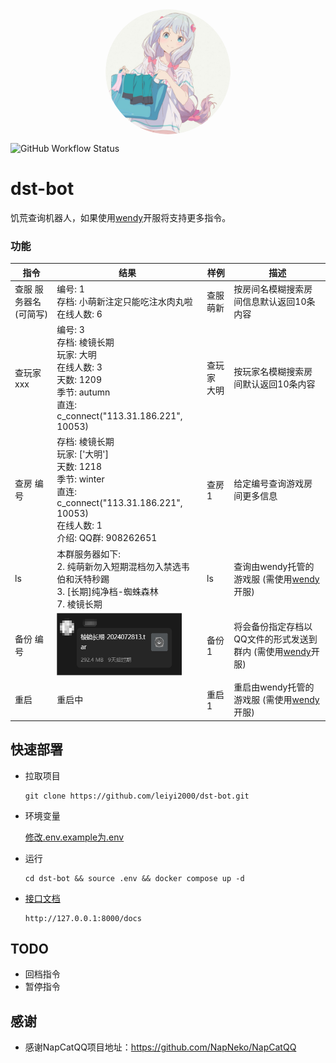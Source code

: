 <div align="center">
    <img src="https://raw.githubusercontent.com/leiyi2000/dst-bot/main/docs/logo.png" style="width:200px; height:200px; border-radius:50%; display:block; margin:auto;" />
</div>


![GitHub Workflow Status](https://img.shields.io/github/actions/workflow/status/leiyi2000/dst-bot/main.yml)

# dst-bot
饥荒查询机器人，如果使用[wendy](https://github.com/leiyi2000/wendy)开服将支持更多指令。


### 功能

指令 | 结果 | 样例 | 描述
---- | --- | --- | ---
查服 服务器名(可简写) | 编号: 1<br>存档: 小萌新注定只能吃注水肉丸啦<br>在线人数: 6 | 查服萌新 | 按房间名模糊搜索房间信息默认返回10条内容
查玩家 xxx | 编号: 3<br>存档: 棱镜长期<br>玩家: 大明<br>在线人数: 3<br>天数: 1209<br>季节: autumn<br>直连: c_connect("113.31.186.221", 10053) | 查玩家 大明 | 按玩家名模糊搜索房间默认返回10条内容
查房 编号 | 存档: 棱镜长期<br>玩家: ['大明']<br>天数: 1218<br>季节: winter<br>直连: c_connect("113.31.186.221", 10053)<br>在线人数: 1<br>介绍: QQ群: 908262651 | 查房 1 | 给定编号查询游戏房间更多信息
ls |  本群服务器如下: <br>2. 纯萌新勿入短期混档勿入禁选韦伯和沃特秒踢<br>3. [长期]纯净档-蜘蛛森林<br>7. 棱镜长期 | ls | 查询由wendy托管的游戏服 (需使用[wendy](https://github.com/leiyi2000/wendy)开服)
备份 编号 | <div align=""><img src="https://raw.githubusercontent.com/leiyi2000/dst-bot/main/docs/r1.png" style="width:200px; height:100px;" /></div> | 备份 1 | 将会备份指定存档以QQ文件的形式发送到群内 (需使用[wendy](https://github.com/leiyi2000/wendy)开服)
重启 | 重启中 | 重启 1 | 重启由wendy托管的游戏服 (需使用[wendy](https://github.com/leiyi2000/wendy)开服)

## 快速部署
- 拉取项目

      git clone https://github.com/leiyi2000/dst-bot.git

- 环境变量

    [修改.env.example为.env](.env.example)

- 运行

      cd dst-bot && source .env && docker compose up -d

- [接口文档](http://127.0.0.1:8000/docs)
      
      http://127.0.0.1:8000/docs

## TODO
- 回档指令
- 暂停指令

## 感谢
- 感谢NapCatQQ项目地址：https://github.com/NapNeko/NapCatQQ
